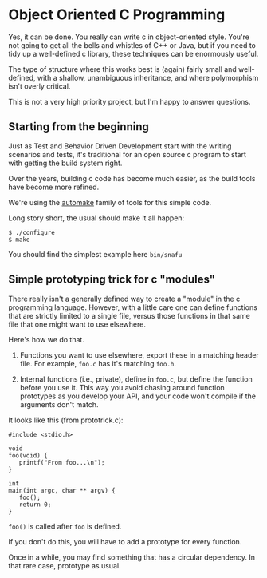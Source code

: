 # Object Oriented C Programming

Yes, it can be done.  You really can write c in object-oriented style.
You're not going to get all the bells and whistles of C++ or Java,
but if you need to tidy up a well-defined c library, these techniques
can be enormously useful.

The type of structure where this works best is (again) fairly small
and well-defined, with a shallow, unambiguous inheritance, and 
where polymorphism isn't overly critical. 

This is not a very high priority project, but I'm happy to answer 
questions.

## Starting from the beginning 

Just as Test and Behavior Driven Development start with the writing 
scenarios and tests, it's traditional for an open source c program 
to start with getting the build system right.

Over the years, building c code has become much easier, as the build
tools have become more refined.  

We're using the [automake](http://www.gnu.org/software/automake/ "GNU Automake") 
family of tools for this simple code.

Long story short, the usual should make it all happen:

    $ ./configure
    $ make 

You should find the simplest example here `bin/snafu`



## Simple prototyping trick for c "modules"

There really isn't a generally defined way to create a 
"module" in the c programming language.  However, with 
a little care one can define functions that are strictly
limited to a single file, versus those functions in that 
same file that one might want to use elsewhere.

Here's how we do that.

1. Functions you want to use elsewhere, export these in a 
matching header file.  For example, `foo.c` has it's 
matching `foo.h`.  

1. Internal functions (i.e., private), define in `foo.c`, 
but define the function before you use it.  This way you 
avoid chasing around function prototypes as you develop 
your API, and your code won't compile if the arguments 
don't match.   

It looks like this (from prototrick.c): 


    #include <stdio.h>
    
    void 
    foo(void) {
       printf("From foo...\n");
    }
    
    int 
    main(int argc, char ** argv) {
       foo();
       return 0;
    }

`foo()` is called after `foo` is defined.

If you don't do this, you will have to add a
prototype for every function.


Once in a while, you may find something that has a
circular dependency.  In that rare case, prototype
as usual.


